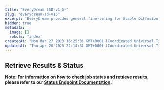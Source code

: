 ```yaml
---
title: "EveryDream (SD-v1.5)"
slug: "everydream-sd-v15"
excerpt: "EveryDream provides general fine-tuning for Stable Diffusion. This endpoint also provides inference so that models can be trained and images can be generated in one shot."
hidden: true
metadata: 
  image: []
  robots: "index"
createdAt: "Mon Mar 27 2023 16:25:33 GMT+0000 (Coordinated Universal Time)"
updatedAt: "Thu Apr 20 2023 22:14:34 GMT+0000 (Coordinated Universal Time)"
---
```


## Retrieve Results & Status

**Note: For information on how to check job status and retrieve results, please refer to our [Status Endpoint Documentation](https://docs.runpod.io/reference/status).**

